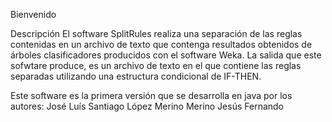 Bienvenido

Descripción
El software SplitRules realiza una separación de las reglas contenidas en un archivo de texto que contenga resultados obtenidos de árboles clasificadores producidos con el software Weka. La salida que este sofwtare produce, es un archivo de texto en el que contiene las reglas separadas utilizando una estructura condicional de IF-THEN.

Este software es la primera versión que se desarrolla en java por los autores:
José Luís Santiago López
Merino Merino Jesús Fernando
